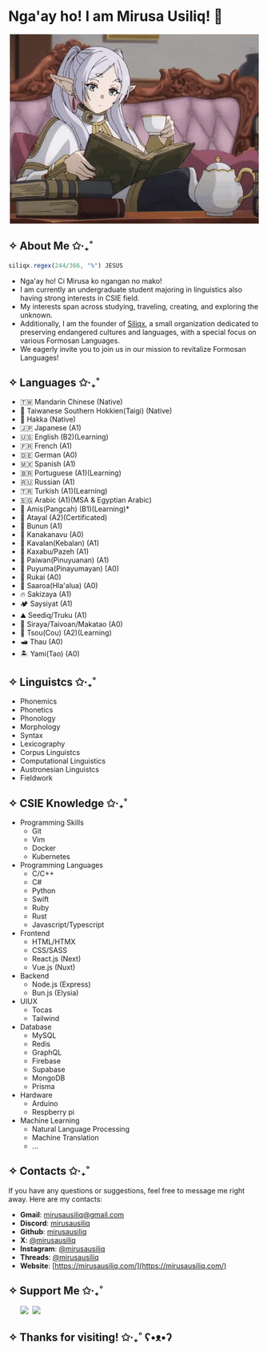 # Nga'ay ho! I am Mirusa Usiliq! 🍍

<div align="center">
    <img src="./images/frieren.gif">
</div>

## ✧ About Me ✩‧₊˚

```js
siliqx.regex(244/366, "%") JESUS
```
- Nga'ay ho! Ci Mirusa ko ngangan no mako!
- I am currently an undergraduate student majoring in linguistics also having strong interests in CSIE field.
- My interests span across studying, traveling, creating, and exploring the unknown.
- Additionally, I am the founder of [Siliqx](https://github.com/siliqx), a small organization dedicated to preserving endangered cultures and languages, with a special focus on various Formosan Languages.
- We eagerly invite you to join us in our mission to revitalize Formosan Languages!

## ✧ Languages ✩‧₊˚
- 🇹🇼 Mandarin Chinese (Native)
- 🍍 Taiwanese Southern Hokkien(Taigi) (Native)
- 🌸 Hakka (Native)
- 🇯🇵 Japanese (A1)
- 🇺🇸 English (B2)(Learning)
- 🇫🇷 French (A1)
- 🇩🇪 German (A0)
- 🇲🇽 Spanish (A1)
- 🇧🇷 Portuguese (A1)(Learning)
- 🇷🇺 Russian (A1)
- 🇹🇷 Turkish (A1)(Learning)
- 🇪🇬 Arabic (A1)(MSA & Egyptian Arabic)
- 🌿 Amis(Pangcah) (B1)(Learning)*
- 🌈 Atayal (A2)(Certificated)
- 🌙 Bunun (A1) 
- 🌊 Kanakanavu (A0)
- 🍌 Kavalan(Kebalan) (A1)
- 🦅 Kaxabu/Pazeh (A1)
- 🦅 Paiwan(Pinuyuanan) (A1)
- 💐 Puyuma(Pinayumayan) (A0)
- 🪷 Rukai (A0)
- 🐚 Saaroa(Hla'alua) (A0)
- 🔥 Sakizaya (A1)
- 🏕️ Saysiyat (A1)
- ⛰️ Seediq/Truku (A1)
- 🌾 Siraya/Taivoan/Makatao (A0)
- 🌲 Tsou(Cou) (A2)(Learning)
- 🛥️ Thau (A0)
- 🏝️ Yami(Tao) (A0)

## ✧ Linguistcs ✩‧₊˚
- Phonemics
- Phonetics
- Phonology
- Morphology
- Syntax 
- Lexicography
- Corpus Linguistcs
- Computational Linguistics
- Austronesian Linguistcs
- Fieldwork

## ✧ CSIE Knowledge ✩‧₊˚
- Programming Skills
  - Git
  - Vim
  - Docker 
  - Kubernetes
- Programming Languages 
  - C/C++ 
  - C#
  - Python
  - Swift
  - Ruby
  - Rust
  - Javascript/Typescript
- Frontend
  - HTML/HTMX
  - CSS/SASS
  - React.js (Next)
  - Vue.js (Nuxt)
- Backend
  - Node.js (Express)
  - Bun.js (Elysia)
- UIUX 
  - Tocas
  - Tailwind
- Database 
  - MySQL
  - Redis
  - GraphQL
  - Firebase 
  - Supabase
  - MongoDB
  - Prisma
- Hardware
  - Arduino
  - Respberry pi
- Machine Learning 
  - Natural Language Processing 
  - Machine Translation
  - ...

## ✧ Contacts ✩‧₊˚
If you have any questions or suggestions, feel free to message me right away. Here are my contacts:

- **Gmail**: mirusausiliq@gmail.com
- **Discord**: [mirusausiliq](https://discordapp.com/users/465850198783033355)
- **Github**: [mirusausiliq](https://github.com/465850198783033355/)
- **X**: [@mirusausiliq](https://twitter.com/mirusausiliq)
- **Instagram**: [@mirusausiliq](https://instagram.com/mirusausiliq)
- **Threads**: [@mirusausiliq](https://threads.net/mirusausiliq)
- **Website**: [https://mirusausiliq.com/](https://mirusausiliq.com/)

## ✧ Support Me ✩‧₊˚

<ul style="list-style-type: none; margin: 0;">

<li style="display: inline-block; margin-right: 0.25rem;"><a href="https://www.buymeacoffee.com/mirusausiliq"><img src="https://cdn.buymeacoffee.com/buttons/v2/default-yellow.png" width="150"/></a></li>

<li style="display: inline-block; margin-right: 0.25rem;"><a href="https://www.ko-fi.com/mirusausiliq"><img src="https://storage.ko-fi.com/cdn/kofi2.png?v=3" width="150"/></a></li>

</ul>

## ✧ Thanks for visiting! ✩‧₊˚ ʕ•ᴥ•ʔ
